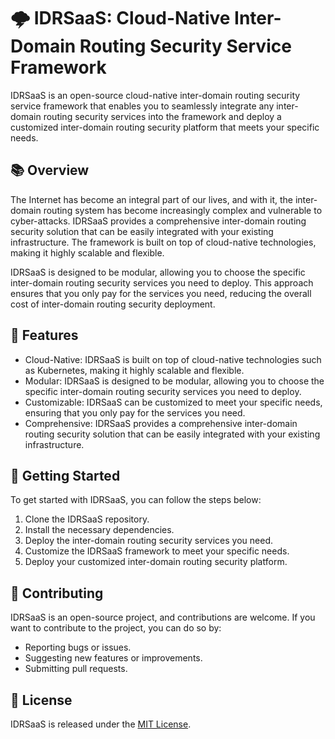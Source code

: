 # 🌩️ IDRSaaS: Cloud-Native Inter-Domain Routing Security Service Framework

IDRSaaS is an open-source cloud-native inter-domain routing security service framework that enables you to seamlessly integrate any inter-domain routing security services into the framework and deploy a customized inter-domain routing security platform that meets your specific needs.

## 📚 Overview

The Internet has become an integral part of our lives, and with it, the inter-domain routing system has become increasingly complex and vulnerable to cyber-attacks. IDRSaaS provides a comprehensive inter-domain routing security solution that can be easily integrated with your existing infrastructure. The framework is built on top of cloud-native technologies, making it highly scalable and flexible.

IDRSaaS is designed to be modular, allowing you to choose the specific inter-domain routing security services you need to deploy. This approach ensures that you only pay for the services you need, reducing the overall cost of inter-domain routing security deployment.

## 🔧 Features

- Cloud-Native: IDRSaaS is built on top of cloud-native technologies such as Kubernetes, making it highly scalable and flexible.
- Modular: IDRSaaS is designed to be modular, allowing you to choose the specific inter-domain routing security services you need to deploy.
- Customizable: IDRSaaS can be customized to meet your specific needs, ensuring that you only pay for the services you need.
- Comprehensive: IDRSaaS provides a comprehensive inter-domain routing security solution that can be easily integrated with your existing infrastructure.

## 🚀 Getting Started

To get started with IDRSaaS, you can follow the steps below:

1. Clone the IDRSaaS repository.
2. Install the necessary dependencies.
3. Deploy the inter-domain routing security services you need.
4. Customize the IDRSaaS framework to meet your specific needs.
5. Deploy your customized inter-domain routing security platform.

## 🤝 Contributing

IDRSaaS is an open-source project, and contributions are welcome. If you want to contribute to the project, you can do so by:

- Reporting bugs or issues.
- Suggesting new features or improvements.
- Submitting pull requests.

## 📝 License

IDRSaaS is released under the [MIT License](https://github.com/IDRSaaS/LICENSE).
